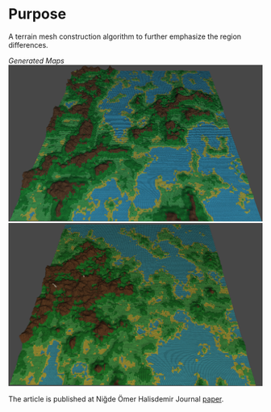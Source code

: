 # Purpose
A terrain mesh construction algorithm to further emphasize the region differences.

*Generated Maps*
![Generated Map 1](Images/GeneratedMap1.png)
![Generated Map 2](Images/GeneratedMap2.png)


The article is published at Niğde Ömer Halisdemir Journal [paper](https://doi.org/10.28948/ngumuh.1361413).
